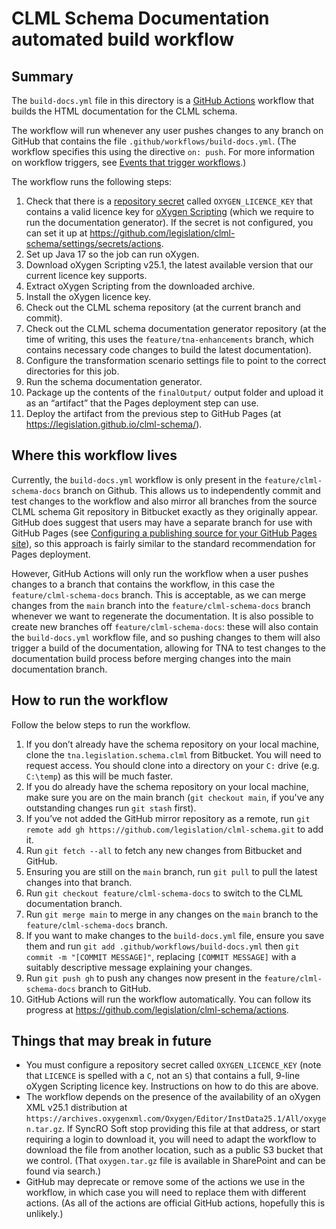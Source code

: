 # CLML Schema Documentation automated build workflow

## Summary

The `build-docs.yml` file in this directory is a [GitHub Actions](https://docs.github.com/en/actions) workflow that builds the HTML documentation for the CLML schema.

The workflow will run whenever any user pushes changes to any branch on GitHub that contains the file `.github/workflows/build-docs.yml`. (The workflow specifies this using the directive `on: push`. For more information on workflow triggers, see [Events that trigger workflows](https://docs.github.com/en/actions/using-workflows/events-that-trigger-workflows).)

The workflow runs the following steps:
  1. Check that there is a [repository secret](https://docs.github.com/en/actions/security-guides/encrypted-secrets#creating-encrypted-secrets-for-a-repository) called `OXYGEN_LICENCE_KEY` that contains a valid licence key for [oXygen Scripting](https://www.oxygenxml.com/oxygen_scripting.html) (which we require to run the documentation generator). If the secret is not configured, you can set it up at https://github.com/legislation/clml-schema/settings/secrets/actions.
  2. Set up Java 17 so the job can run oXygen.
  3. Download oXygen Scripting v25.1, the latest available version that our current licence key supports.
  4. Extract oXygen Scripting from the downloaded archive. 
  5. Install the oXygen licence key.
  6. Check out the CLML schema repository (at the current branch and commit).
  7. Check out the CLML schema documentation generator repository (at the time of writing, this uses the `feature/tna-enhancements` branch, which contains necessary code changes to build the latest documentation).
  8. Configure the transformation scenario settings file to point to the correct directories for this job.
  9. Run the schema documentation generator.
  10. Package up the contents of the `finalOutput/` output folder and upload it as an “artifact” that the Pages deployment step can use.
  11. Deploy the artifact from the previous step to GitHub Pages (at https://legislation.github.io/clml-schema/).

## Where this workflow lives

Currently, the `build-docs.yml` workflow is only present in the `feature/clml-schema-docs` branch on Github. This allows us to independently commit and test changes to the workflow and also mirror all branches from the source CLML schema Git repository in Bitbucket exactly as they originally appear. GitHub does suggest that users may have a separate branch for use with GitHub Pages (see [Configuring a publishing source for your GitHub Pages site](https://docs.github.com/en/pages/getting-started-with-github-pages/configuring-a-publishing-source-for-your-github-pages-site)), so this approach is fairly similar to the standard recommendation for Pages deployment.

However, GitHub Actions will only run the workflow when a user pushes changes to a branch that contains the workflow, in this case the `feature/clml-schema-docs` branch. This is acceptable, as we can merge changes from the `main` branch into the `feature/clml-schema-docs` branch whenever we want to regenerate the documentation. It is also possible to create new branches off `feature/clml-schema-docs`: these will also contain the `build-docs.yml` workflow file, and so pushing changes to them will also trigger a build of the documentation, allowing for TNA to test changes to the documentation build process before merging changes into the main documentation branch.

## How to run the workflow

Follow the below steps to run the workflow.

 1. If you don’t already have the schema repository on your local machine, clone the `tna.legislation.schema.clml` from Bitbucket. You will need to request access. You should clone into a directory on your `C:` drive (e.g. `C:\temp`) as this will be much faster.
 2. If you do already have the schema repository on your local machine, make sure you are on the main branch (`git checkout main`, if you've any outstanding changes run `git stash` first).
 3. If you’ve not added the GitHub mirror repository as a remote, run `git remote add gh https://github.com/legislation/clml-schema.git` to add it.
 4. Run `git fetch --all` to fetch any new changes from Bitbucket and GitHub.
 5. Ensuring you are still on the `main` branch, run `git pull` to pull the latest changes into that branch.
 5. Run `git checkout feature/clml-schema-docs` to switch to the CLML documentation branch.
 6. Run `git merge main` to merge in any changes on the `main` branch to the `feature/clml-schema-docs` branch.
 7. If you want to make changes to the `build-docs.yml` file, ensure you save them and run `git add .github/workflows/build-docs.yml` then `git commit -m "[COMMIT MESSAGE]"`, replacing `[COMMIT MESSAGE]` with a suitably descriptive message explaining your changes.
 8. Run `git push gh` to push any changes now present in the `feature/clml-schema-docs` branch to GitHub.
 9. GitHub Actions will run the workflow automatically. You can follow its progress at https://github.com/legislation/clml-schema/actions.

## Things that may break in future

 * You must configure a repository secret called `OXYGEN_LICENCE_KEY` (note that `LICENCE` is spelled with a `C`, not an `S`) that contains a full, 9-line oXygen Scripting licence key. Instructions on how to do this are above.
 * The workflow depends on the presence of the availability of an oXygen XML v25.1 distribution at `https://archives.oxygenxml.com/Oxygen/Editor/InstData25.1/All/oxygen.tar.gz`. If SyncRO Soft stop providing this file at that address, or start requiring a login to download it, you will need to adapt the workflow to download the file from another location, such as a public S3 bucket that we control. (That `oxygen.tar.gz` file is available in SharePoint and can be found via search.)
 * GitHub may deprecate or remove some of the actions we use in the workflow, in which case you will need to replace them with different actions. (As all of the actions are official GitHub actions, hopefully this is unlikely.)
